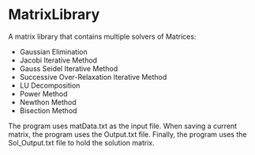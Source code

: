 # MatrixLibrary
A matrix library that contains multiple solvers of Matrices:
  - Gaussian Elimination
  - Jacobi Iterative Method
  - Gauss Seidel Iterative Method
  - Successive Over-Relaxation Iterative Method
  - LU Decomposition
  - Power Method
  - Newthon Method
  - Bisection Method

<p>
The program uses matData.txt as the input file. When saving a current matrix, the program uses the Output.txt file. Finally, the program uses the Sol_Output.txt file to hold the solution matrix.
</p>
